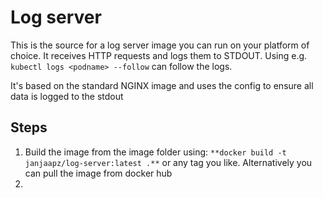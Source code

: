 # Log server #

This is the source for a log server image you can run on your platform of choice. It receives HTTP requests and logs them to STDOUT. Using e.g. `kubectl logs <podname> --follow` can follow the logs.

It's based on the standard NGINX image and uses the config to ensure all data is logged to the stdout

## Steps ##

1. Build the image from the image folder using: `**docker build -t janjaapz/log-server:latest .**` or any tag you like. Alternatively you can pull the image from docker hub
2. 
